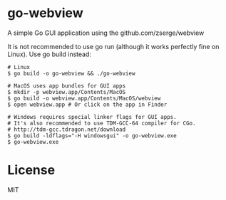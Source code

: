 # go-webview
A simple Go GUI application using the github.com/zserge/webview

It is not recommended to use go run (although it works perfectly fine on Linux). Use go build instead:

```
# Linux
$ go build -o go-webview && ./go-webview
```
```
# MacOS uses app bundles for GUI apps
$ mkdir -p webview.app/Contents/MacOS
$ go build -o webview.app/Contents/MacOS/webview
$ open webview.app # Or click on the app in Finder
```
```
# Windows requires special linker flags for GUI apps.
# It's also recommended to use TDM-GCC-64 compiler for CGo.
# http://tdm-gcc.tdragon.net/download
$ go build -ldflags="-H windowsgui" -o go-webview.exe
$ go-webview.exe
```

# License
MIT